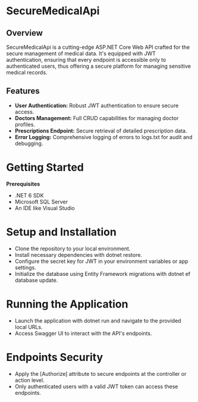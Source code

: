 # SecureMedicalApi

## Overview
SecureMedicalApi is a cutting-edge ASP.NET Core Web API crafted for the secure management of medical data. It's equipped with JWT authentication, ensuring that every endpoint is accessible only to authenticated users, thus offering a secure platform for managing sensitive medical records.

## Features
- **User Authentication:** Robust JWT authentication to ensure secure access.
- **Doctors Management:** Full CRUD capabilities for managing doctor profiles.
- **Prescriptions Endpoint:** Secure retrieval of detailed prescription data.
- **Error Logging:** Comprehensive logging of errors to logs.txt for audit and debugging.
  
# Getting Started
**Prerequisites**
- .NET 6 SDK
- Microsoft SQL Server
- An IDE like Visual Studio
  
# Setup and Installation
- Clone the repository to your local environment.
- Install necessary dependencies with dotnet restore.
- Configure the secret key for JWT in your environment variables or app settings.
- Initialize the database using Entity Framework migrations with dotnet ef database update.

# Running the Application
- Launch the application with dotnet run and navigate to the provided local URLs.
- Access Swagger UI to interact with the API's endpoints.
  
# Endpoints Security
- Apply the [Authorize] attribute to secure endpoints at the controller or action level.
- Only authenticated users with a valid JWT token can access these endpoints.
